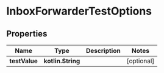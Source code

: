 
# InboxForwarderTestOptions

## Properties
Name | Type | Description | Notes
------------ | ------------- | ------------- | -------------
**testValue** | **kotlin.String** |  |  [optional]



